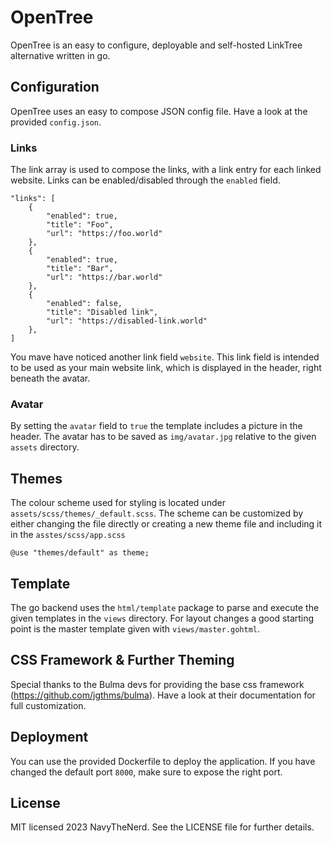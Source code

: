 # OpenTree
OpenTree is an easy to configure, deployable and self-hosted LinkTree alternative written in go.

## Configuration
OpenTree uses an easy to compose JSON config file. Have a look at the provided `config.json`.

### Links
The link array is used to compose the links, with a link entry for each linked website. Links can be enabled/disabled through the `enabled` field. 
```
"links": [
    {
        "enabled": true,
        "title": "Foo",
        "url": "https://foo.world"
    },
    {
        "enabled": true,
        "title": "Bar",
        "url": "https://bar.world"
    },
    {
        "enabled": false,
        "title": "Disabled link",
        "url": "https://disabled-link.world"
    },
]
```

You mave have noticed another link field `website`. This link field is intended to be used as your main website link, which is displayed in the header, right beneath the avatar.

### Avatar
By setting the `avatar` field to `true` the template includes a picture in the header. The avatar has to be saved as `img/avatar.jpg` relative to the given `assets` directory.

## Themes
The colour scheme used for styling is located under `assets/scss/themes/_default.scss`. The scheme can be customized by either changing the file directly or creating a new theme file and including it in the `asstes/scss/app.scss`

```
@use "themes/default" as theme;
```

## Template
The go backend uses the `html/template` package to parse and execute the given templates in the `views` directory. For layout changes a good starting point is the master template given with `views/master.gohtml`.

## CSS Framework & Further Theming
Special thanks to the Bulma devs for providing the base css framework (https://github.com/jgthms/bulma).
Have a look at their documentation for full customization.

## Deployment
You can use the provided Dockerfile to deploy the application. If you have changed the default port `8000`, make sure to expose the right port.

## License
MIT licensed 2023 NavyTheNerd. See the LICENSE file for further details.
